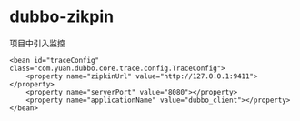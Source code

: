 # dubbo-zikpin


项目中引入监控

   <bean id="enableTraceAutoConfiguration" class="com.yuan.dubbo.core.trace.config.EnableTraceAutoConfiguration">
        <property name="traceConfig" ref="traceConfig"></property>
    </bean>

    <bean id="traceConfig" class="com.yuan.dubbo.core.trace.config.TraceConfig">
        <property name="zipkinUrl" value="http://127.0.0.1:9411"></property>
        <property name="serverPort" value="8080"></property>
        <property name="applicationName" value="dubbo_client"></property>
    </bean>